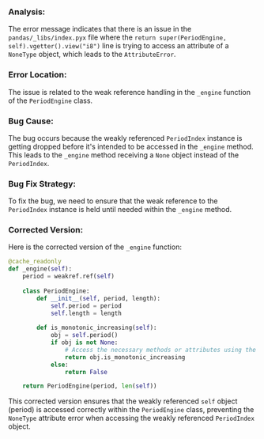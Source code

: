 ### Analysis:
The error message indicates that there is an issue in the `pandas/_libs/index.pyx` file where the `return super(PeriodEngine, self).vgetter().view("i8")` line is trying to access an attribute of a `NoneType` object, which leads to the `AttributeError`.

### Error Location:
The issue is related to the weak reference handling in the `_engine` function of the `PeriodEngine` class.

### Bug Cause:
The bug occurs because the weakly referenced `PeriodIndex` instance is getting dropped before it's intended to be accessed in the `_engine` method. This leads to the `_engine` method receiving a `None` object instead of the `PeriodIndex`.

### Bug Fix Strategy:
To fix the bug, we need to ensure that the weak reference to the `PeriodIndex` instance is held until needed within the `_engine` method.

### Corrected Version:
Here is the corrected version of the `_engine` function:

```python
@cache_readonly
def _engine(self):
    period = weakref.ref(self)
    
    class PeriodEngine:
        def __init__(self, period, length):
            self.period = period
            self.length = length
        
        def is_monotonic_increasing(self):
            obj = self.period()
            if obj is not None:
                # Access the necessary methods or attributes using the weak reference obj
                return obj.is_monotonic_increasing
            else:
                return False

    return PeriodEngine(period, len(self))
```

This corrected version ensures that the weakly referenced `self` object (period) is accessed correctly within the `PeriodEngine` class, preventing the `NoneType` attribute error when accessing the weakly referenced `PeriodIndex` object.